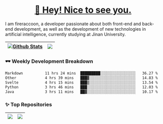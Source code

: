<h1 align="center"><a href="https://blog.raccooncc.top">👋 Hey! Nice to see you.</a></h1>

I am fireraccoon, a developer passionate about both front-end and back-end development, as well as the development of new technologies in artificial intelligence, currently studying at Jinan University.

| <a href="#"><img src="https://github-readme-stats.raccooncc.top/api?username=fireraccoon&show_icons=true&include_all_commits=true&theme=buefy&hide_border=true" alt="Github Stats" /></a> | <a href="#"><img src="https://github-readme-stats.raccooncc.top/api/top-langs/?username=fireraccoon&layout=compact&theme=buefy&hide_border=true" /></a> |
| --- | --- |

### 🕶 Weekly Development Breakdown

<!--START_SECTION:waka-->

```txt
Markdown          11 hrs 24 mins  █████████░░░░░░░░░░░░░░░░   36.27 %
Other             4 hrs 39 mins   ███▓░░░░░░░░░░░░░░░░░░░░░   14.83 %
Svelte            4 hrs 15 mins   ███▒░░░░░░░░░░░░░░░░░░░░░   13.54 %
Python            3 hrs 46 mins   ███░░░░░░░░░░░░░░░░░░░░░░   12.03 %
Java              3 hrs 11 mins   ██▓░░░░░░░░░░░░░░░░░░░░░░   10.17 %
```

<!--END_SECTION:waka-->

### ✨ Top Repositories

| <a href="https://github.com/fireraccoon/AdvVis-CNN"><img src="https://github-readme-stats.raccooncc.top/api/pin/?username=fireraccoon&repo=AdvVis-CNN&theme=buefy&hide_border=true" /></a> | <a href="https://github.com/fireraccoon/leetcode-solutions"><img src="https://github-readme-stats.raccooncc.top/api/pin/?username=fireraccoon&repo=leetcode-solutions&theme=buefy&hide_border=true" /></a> |
| --- | --- |

